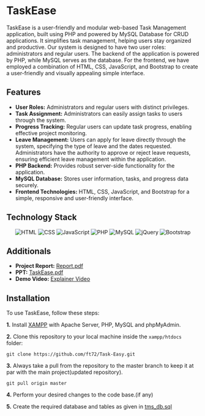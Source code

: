 # TaskEase
TaskEase is a user-friendly and modular web-based Task Management application, built using PHP and powered by MySQL Database for CRUD applications. It simplifies task management, helping users stay organized and productive. Our system is designed to have two user roles: administrators and regular users. The backend of the application is powered by PHP, while MySQL serves as the database. For the frontend, we have employed a combination of HTML, CSS, JavaScript, and Bootstrap to create a user-friendly and visually appealing simple interface.

## Features

- **User Roles:** Administrators and regular users with distinct privileges.
- **Task Assignment:** Administrators can easily assign tasks to users through the system.
- **Progress Tracking:** Regular users can update task progress, enabling effective project monitoring.
- **Leave Management:** Users can apply for leave directly through the system, specifying the type of leave and the dates requested. Administrators have the authority to approve or reject leave requests, ensuring efficient leave management within the application.
- **PHP Backend:** Provides robust server-side functionality for the application.
- **MySQL Database:** Stores user information, tasks, and progress data securely.
- **Frontend Technologies:** HTML, CSS, JavaScript, and Bootstrap for a simple, responsive and user-friendly interface.

## Technology Stack

<div align="center">
<img alt="HTML" src="https://img.shields.io/badge/html5%20-%23E34F26.svg?&style=for-the-badge&logo=html5&logoColor=white"/> <img alt="CSS" src="https://img.shields.io/badge/css3%20-%231572B6.svg?&style=for-the-badge&logo=css3&logoColor=white"/>  <img alt="JavaScript" src="https://img.shields.io/badge/javascript%20-%23323330.svg?&style=for-the-badge&logo=javascript&logoColor=%23F7DF1E"/>  <img alt="PHP" src="https://img.shields.io/badge/php%20-%23777BB4.svg?&style=for-the-badge&logo=php&logoColor=white"/>  <img alt="MySQL" src="https://img.shields.io/badge/mysql%20-%230769AD.svg?&style=for-the-badge&logo=mysql&logoColor=white"/>  <img alt="jQuery" src="https://img.shields.io/badge/jquery%20-%2300f.svg?&style=for-the-badge&logo=jquery&logoColor=white"/> <img alt="Bootstrap" src="https://img.shields.io/badge/Bootstrap-563D7C?style=for-the-badge&logo=bootstrap&logoColor=white"/>
</div>

## Additionals
- **Project Report:** [Report.pdf](https://github.com/ft72/Task-Easy/files/12921314/Report.pdf)
- **PPT:** [TaskEase.pdf](https://github.com/ft72/Task-Easy/files/12921332/TaskEase.pdf)
- **Demo Video:** [Explainer Video](https://youtu.be/b87WPcA-0rU?si=KceZpQRUnW_aDY4u)

## Installation

To use TaskEase, follow these steps:

**1.** Install [XAMPP](https://www.apachefriends.org/download.html) with Apache Server, PHP, MySQL and phpMyAdmin. 

**2.** Clone this repository to your local machine inside the `xampp/htdocs` folder:

```
git clone https://github.com/ft72/Task-Easy.git
```

**3.** Always take a pull from the repository to the master branch to keep it at par with the main project(updated repository).

```
git pull origin master
```
**4.** Perform your desired changes to the code base.(if any)

**5.** Create the required database and tables as given in [tms_db.sql](https://github.com/ft72/Task-Easy/blob/master/tms_db.sql)
